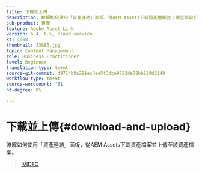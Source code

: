 ```yaml
---
title: 下載和上傳
description: 瞭解如何使用「資產連結」面板，從AEM Assets下載資產檔案並上傳至該資產檔案。
sub-product: 資產
feature: Adobe Asset Link
version: 6.4, 6.5, cloud-service
kt: 4908
thumbnail: 33885.jpg
topic: Content Management
role: Business Practitioner
level: Beginner
translation-type: tm+mt
source-git-commit: d9714b9a291ec3ee5f3dba9723de72bb120d2149
workflow-type: tm+mt
source-wordcount: '51'
ht-degree: 0%

---
```



# 下載並上傳{#download-and-upload}

瞭解如何使用「資產連結」面板，從AEM Assets下載資產檔案並上傳至該資產檔案。

>[!VIDEO](https://video.tv.adobe.com/v/33885/?quality=12)
